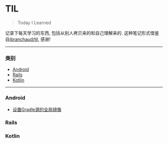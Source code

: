 # TIL

> Today I Learned

记录下每天学习的东西, 包括从别人拷贝来的和自己理解来的.
这种笔记形式借鉴自[jbranchaud/til](https://github.com/jbranchaud/til), 感谢!

---

### 类别

* [Android](#android)
* [Rails](#rails)
* [Kotlin](#kotlin)

---

### Android
- [设置Gradle源的全局镜像](android/gradle-global-mirror.md)

### Rails

### Kotlin



